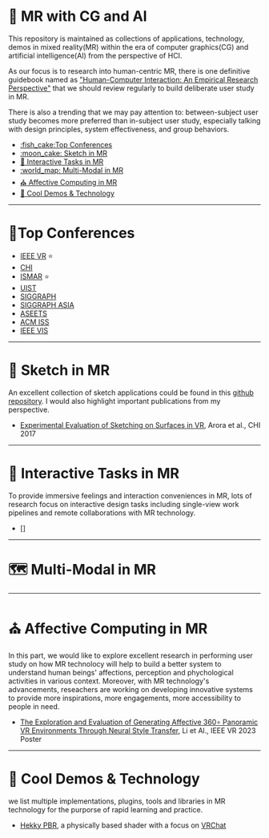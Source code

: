 <!-- omit in toc -->
# :robot: MR with CG and AI

This repository is maintained as collections of applications, technology, demos in mixed reality(MR) within the era of computer graphics(CG) and artificial intelligence(AI) from the perspective of HCI.

As our focus is to research into human-centric MR, there is one definitive guidebook named as ["Human-Computer Interaction: An Empirical Research Perspective"](https://www.amazon.com/Human-Computer-Interaction-Empirical-Research-Perspective/dp/0124058655) that we should review regularly to build deliberate user study in MR.

There is also a trending that we may pay attention to: between-subject user study becomes more preferred than in-subject user study, especially talking with design principles, system effectiveness, and group behaviors.  

- [:fish\_cake:Top Conferences](#fish_caketop-conferences)
- [:moon\_cake: Sketch in MR](#moon_cake-sketch-in-mr)
- [:compass: Interactive Tasks in MR](#compass-interactive-tasks-in-mr)
- [:world\_map: Multi-Modal in MR](#world_map-multi-modal-in-mr)
- [:church: Affective Computing in MR](#church-affective-computing-in-mr)
- [:beer: Cool Demos \& Technology](#beer-cool-demos--technology)


---
# :fish_cake:Top Conferences

- [IEEE VR](https://ieeevr.org/2023/) :star:
- [CHI](https://chi2023.acm.org/)
- [ISMAR](https://ismar23.org/) :star:
- [UIST](https://uist.acm.org/2023/)
- [SIGGRAPH](https://s2023.siggraph.org/)
- [SIGGRAPH ASIA](https://asia.siggraph.org/2023/)
- [ASEETS](https://assets23.sigaccess.org/)
- [ACM ISS](https://iss2023.acm.org/)
- [IEEE VIS](https://ieeevis.org/year/2023/welcome)
  

---
# :moon_cake: Sketch in MR
An excellent collection of sketch applications could be found in this [github repository](https://github.com/MarkMoHR/Awesome-Sketch-Based-Applications). I would also highlight important publications from my perspective.

- [Experimental Evaluation of Sketching on Surfaces in VR](https://dl.acm.org/doi/10.1145/3025453.3025474), Arora et al., CHI 2017



---
# :compass: Interactive Tasks in MR
To provide immersive feelings and interaction conveniences in MR, lots of research focus on interactive design tasks including single-view work pipelines and remote collaborations with MR technology.

- []

---
# :world_map: Multi-Modal in MR

---
# :church: Affective Computing in MR
In this part, we would like to explore excellent research in performing user study on how MR technolocy will help to build a better system to understand human beings' affections, perception and phychological activities in various context. Moreover, with MR technology's advancements, reseachers are working on developing innovative systems to provide more inspirations, more engagements, more accessibility to people in need.

- [The Exploration and Evaluation of Generating Affective 360∘ Panoramic VR Environments Through Neural Style Transfer](https://arxiv.org/abs/2303.13535), Li et Al., IEEE VR 2023 Poster

---
# :beer: Cool Demos & Technology
we list multiple implementations, plugins, tools and libraries in MR technology for the purporse of rapid learning and practice.

- [Hekky PBR](https://docs.hyblocker.dev/en/shaders/hekky-pbr/what-is-hekky-pbr/), a physically based shader with a focus on [VRChat](https://hello.vrchat.com/)

